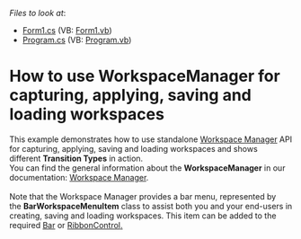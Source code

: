<!-- default file list -->
*Files to look at*:

* [Form1.cs](./CS/T190543/Form1.cs) (VB: [Form1.vb](./VB/T190543/Form1.vb))
* [Program.cs](./CS/T190543/Program.cs) (VB: [Program.vb](./VB/T190543/Program.vb))
<!-- default file list end -->
# How to use WorkspaceManager for capturing, applying, saving and loading workspaces


<p>This example demonstrates how to use standalone <a href="https://documentation.devexpress.com/WindowsForms/CustomDocument17674.aspx">Workspace Manager</a> API for capturing, applying, saving and loading workspaces and shows different <strong>Transition Types</strong> in action. <br />You can find the general information about the <strong>WorkspaceManager</strong> in our documentation: <a href="https://documentation.devexpress.com/WindowsForms/CustomDocument17674.aspx">Workspace Manager</a>. <br /><br />Note that the Workspace Manager provides a bar menu, represented by the <strong>BarWorkspaceMenuItem</strong> class to assist both you and your end-users in creating, saving and loading workspaces. This item can be added to the required <a href="https://documentation.devexpress.com/WindowsForms/clsDevExpressXtraBarsBartopic.aspx">Bar</a> or <a href="https://documentation.devexpress.com/WindowsForms/clsDevExpressXtraBarsRibbonRibbonControltopic.aspx">RibbonControl</a><u>.</u></p>

<br/>


